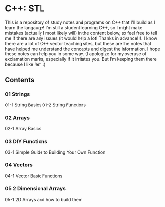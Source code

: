 # C++: STL
This is a repository of study notes and programs on C++ that I'll build as I learn the langauge!
I’m still a student learning C++, so I might make mistakes (actually I most likely will) in the content below, so feel free to tell me if there are any issues (it would help a lot! Thanks in advance!!). I know there are a lot of C++ vector teaching sites, but these are the notes that have helped me understand the concepts and digest the information. I hope these notes can help you in some way.
(I apologize for my overuse of exclamation marks, especially if it irritates you. But I’m keeping them there because I like ‘em.:)

## Contents
### 01 Strings
  01-1 String Basics
  01-2 String Functions
### 02 Arrays
  02-1 Array Basics
### 03 DIY Functions
  03-1 Simple Guide to Building Your Own Function
### 04 Vectors
  04-1 Vector Basic Functions
### 05 2 Dimensional Arrays
  05-1 2D Arrays and how to build them
